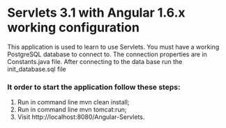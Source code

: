 # Servlets 3.1 with Angular 1.6.x working configuration

This application is used to learn to use Servlets.
You must have a working PostgreSQL database to connect to. The connection properties are in Constants.java file.
After connecting to the data base run the init_database.sql file

### It order to start the application follow these steps:

1. Run in command line mvn clean install;
2. Run in command line mvn tomcat:run;
3. Visit http://localhost:8080/Angular-Servlets.
